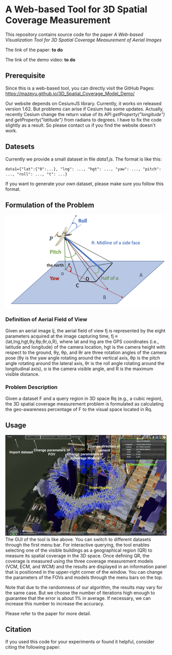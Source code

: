 
# A Web-based Tool for 3D Spatial Coverage Measurement

This repository contains source code for the paper *A Web-based Visualization Tool for 3D Spatial Coverage Measurement of Aerial Images*

The link of the paper: **to do**


The link of the demo video: **to do**

## Prerequisite 
Since this is a web-based tool, you can directly visit the GitHub Pages: https://mazeyu.github.io/3D_Spatial_Coverage_Model_Demo/

Our website depends on CesiumJS library. Currently, it works on released version 1.62. But problems can arise if Cesium has some updates. Actually, recently Cesium change the return 
value of its API *getProperty("longitude")* and *getProperty("latitude")* from radians to degrees.
I have to fix the code slightly as a result. So please contact us if you find the website doesn't work.

## Datesets
 Currently we provide a small dataset in file *data1.js*.
 The format is like this:
 ~~~
 data1={"lat":{"0":...}, "lng": ..., "hgt": ..., "yaw": ..., "pitch": ..., "roll": ..., "t": ...}
 ~~~
 If you want to generate your own dataset, please make sure you follow this format.

## Formulation of the Problem

![](3Dfov.png)
### Definition of Aerial Field of View
Given an aerial image Ij, the aerial field of view fj is represented by the eight parameters acquired at the image capturing time, fj ≡ ⟨lat,lng,hgt,θy,θp,θr,α,R⟩, where lat and lng are the GPS coordinates (i.e., latitude and longitude) of the camera location, hgt is the camera height with respect to the ground, θy, θp, and θr are three rotation angles of the camera pose (θy is the yaw angle rotating around the vertical axis, θp is the pitch angle rotating around the lateral axis, θr is the roll angle rotating around the longitudinal axis), α is the camera visible angle, and R is the maximum visible distance.
### Problem Description
Given a dataset F and a query region in 3D space Rq (e.g., a cubic region), the 3D spatial coverage measurement problem is formulated as calculating the geo-awareness percentage of F to the visual space located in Rq.



## Usage
![](UI.png)
The GUI of the tool is like above. 
You can switch to different datasets through the first menu bar. For interactive querying, the tool enables selecting one of the visible buildings as a geographical region (QR) to measure its spatial coverage in the 3D space. Once defining QR, the coverage is measured using the three coverage measurement models (VCM, ECM, and WCM) and the results are displayed in an information panel that is positioned in the upper-right corner of the window. You can change the parameters of the FOVs and models through the menu bars on the top.

Note that due to the randomness of our algorithm, the results may vary for the same case. But we choose the number of iterations high enough to guarantee that the error is about 1% in average. If necessary, we can increase this number to increase the accuracy.


Please refer to the paper for more detail. 

 ## Citation
 If you used this code for your experiments or found it helpful, consider citing the following paper:
 ~~~
 ~~~
 